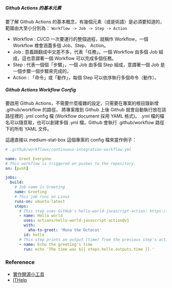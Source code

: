 ##### Github Actions 的基本元素
要了解 Github Actions 的基本概念，有幾個元素（或是術語）是必須要知道的，範圍由大至小分別為： `Workflow -> Job -> Step -> Action`

* Workflow : CI/CD 一次要運行的整個過程，就稱作 Workflow，一個 Workflow 裡會涵蓋多個 Job、Step、 Action。
* Job : 意義跟翻成中文差不多，代表「任務」。一個 Workflow 由多個 Job 組成，這也意謂著一個 Workflow 可以完成多個任務。
* Step : 代表一個個「步驟」，一個 Job 由多個 Step 組成，意謂著一個 Job 是一個步驟一個步驟來完成的。
* Action : 「命令」或「動作」，每個 Step 可以依序執行多個命令（動作）。

##### Github Actions Workflow Config
要啟用 Github Actions，不需要什麼複雜的設定，只需要在專案的根目錄新增 .github/workflow 的路徑，
將專案推到 Github 上後 Github 就會自動執行放在該路徑裡的 .yml config 檔 (Workflow document 採用 YAML 格式)。
.yml 檔的檔名可以隨意取，也可以創建多個 .yml 檔，Github 會執行 .github/workflow 路徑下的所有 YAML 文件。

這邊直接以 medium-stat-box 這個專案的 config 檔來當作例子：


```yaml
# .github/workflows/continuous-integration-workflow.yml

name: Greet Everyone
# This workflow is triggered on pushes to the repository.
on: [push]

jobs:
  build:
    # Job name is Greeting
    name: Greeting
    # This job runs on Linux
    runs-on: ubuntu-latest
    steps:
      # This step uses GitHub's hello-world-javascript-action: https://github.com/actions/hello-world-javascript-action
      - name: Hello world
        uses: actions/hello-world-javascript-action@v1
        with:
          who-to-greet: 'Mona the Octocat'
        id: hello
      # This step prints an output (time) from the previous step's action.
      - name: Echo the greeting's time
        run: echo 'The time was ${{ steps.hello.outputs.time }}.'

```

### Referenece
* [實作開源小工具](https://medium.com/starbugs/%E5%AF%A6%E4%BD%9C%E9%96%8B%E6%BA%90%E5%B0%8F%E5%B7%A5%E5%85%B7-%E8%88%87-github-actions-%E7%9A%84%E7%AC%AC%E4%B8%80%E6%AC%A1%E7%9B%B8%E9%81%87-3dd2d70eeb)
* [ITHelp](https://ithelp.ithome.com.tw/articles/10262377)
